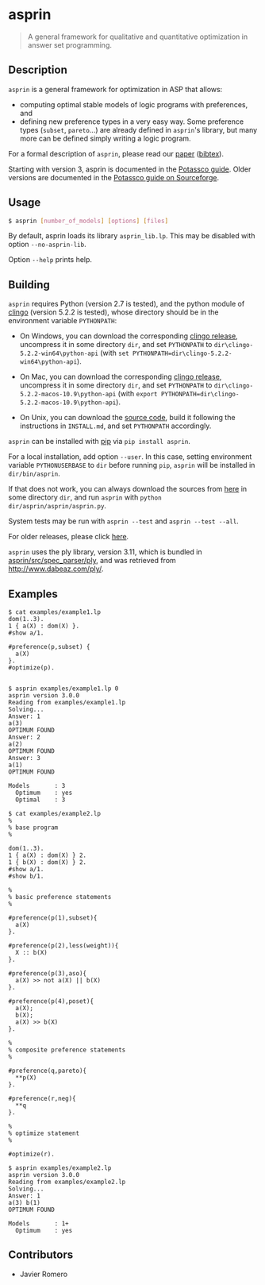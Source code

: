 # asprin
> A general framework for qualitative and quantitative optimization in answer set programming.

## Description
`asprin` is a general framework for optimization in ASP that allows:
* computing optimal stable models of logic programs with preferences, and
* defining new preference types in a very easy way.
Some preference types (`subset`, `pareto`...) are already defined in `asprin`'s library,
but many more can be defined simply writing a logic program.

For a formal description of `asprin`, please read our [paper](http://www.cs.uni-potsdam.de/wv/pdfformat/brderosc15a.pdf) ([bibtex](http://www.cs.uni-potsdam.de/wv/bibtex/brderosc15a.bib)).

Starting with version 3, asprin is documented in the [Potassco guide](https://github.com/potassco/guide/releases/).
Older versions are documented in the [Potassco guide on Sourceforge](https://sourceforge.net/projects/potassco/files/guide/).


## Usage
```bash
$ asprin [number_of_models] [options] [files]
```
By default, asprin loads its library `asprin_lib.lp`. This may be disabled with option `--no-asprin-lib`.

Option `--help` prints help.

## Building
`asprin` requires Python (version 2.7 is tested), and 
the python module of [clingo](https://github.com/potassco/clingo) (version 5.2.2 is tested),
whose directory should be in the environment variable `PYTHONPATH`:

* On Windows, 
you can download the corresponding [clingo release](https://github.com/potassco/clingo/releases/download/v5.2.2/clingo-5.2.2-win64.zip), 
uncompress it in some directory `dir`,
and set `PYTHONPATH` to `dir\clingo-5.2.2-win64\python-api` (with `set PYTHONPATH=dir\clingo-5.2.2-win64\python-api`).

* On Mac, 
you can download the corresponding [clingo release](https://github.com/potassco/clingo/releases/download/v5.2.2/clingo-5.2.2-macos-10.9.tar.gz), 
uncompress it in some directory `dir`,
and set `PYTHONPATH` to `dir\clingo-5.2.2-macos-10.9\python-api` (with `export PYTHONPATH=dir\clingo-5.2.2-macos-10.9\python-api`).

* On Unix, you can download the [source code](https://github.com/potassco/clingo/archive/v5.2.2.tar.gz), 
build it following the instructions in `INSTALL.md`, and set `PYTHONPATH` accordingly.

`asprin` can be installed with [pip](https://pip.pypa.io) via
```pip install asprin```. 

For a local installation, add option ```--user```.
In this case, setting environment variable `PYTHONUSERBASE` to `dir` before running `pip`, 
`asprin` will be installed in `dir/bin/asprin`.

If that does not work, 
you can always download the sources from [here](https://github.com/potassco/asprin/releases/download/v3.0.3/asprin-3.0.3.tar.gz) in some directory `dir`,
and run `asprin` with `python dir/asprin/asprin/asprin.py`.

System tests may be run with ```asprin --test``` and ```asprin --test --all```.

For older releases, please click [here](https://pypi.org/project/asprin/#history).

```asprin``` uses the ply library, version 3.11,
which is bundled in [asprin/src/spec_parser/ply](https://github.com/potassco/asprin/tree/master/asprin/src/spec_parser/ply),
and was retrieved from http://www.dabeaz.com/ply/.

## Examples
```
$ cat examples/example1.lp
dom(1..3).
1 { a(X) : dom(X) }.
#show a/1.

#preference(p,subset) { 
  a(X)
}.
#optimize(p).


$ asprin examples/example1.lp 0
asprin version 3.0.0
Reading from examples/example1.lp
Solving...
Answer: 1
a(3)
OPTIMUM FOUND
Answer: 2
a(2)
OPTIMUM FOUND
Answer: 3
a(1)
OPTIMUM FOUND

Models       : 3
  Optimum    : yes
  Optimal    : 3

$ cat examples/example2.lp
%
% base program
%

dom(1..3).
1 { a(X) : dom(X) } 2.
1 { b(X) : dom(X) } 2.
#show a/1.
#show b/1.

%
% basic preference statements
%

#preference(p(1),subset){
  a(X)
}.

#preference(p(2),less(weight)){
  X :: b(X)
}.

#preference(p(3),aso){
  a(X) >> not a(X) || b(X)
}.

#preference(p(4),poset){
  a(X);
  b(X);
  a(X) >> b(X)
}.

%
% composite preference statements
%

#preference(q,pareto){
  **p(X)
}.

#preference(r,neg){
  **q
}.

%
% optimize statement
%

#optimize(r).

$ asprin examples/example2.lp 
asprin version 3.0.0
Reading from examples/example2.lp
Solving...
Answer: 1
a(3) b(1)
OPTIMUM FOUND

Models       : 1+
  Optimum    : yes
```

## Contributors

* Javier Romero
